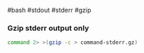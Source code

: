 #bash #stdout #stderr #gzip
### Gzip stderr output only
```bash
command 2> >(gzip -c > command-stderr.gz)
```
